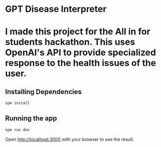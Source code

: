 # GPT Disease Interpreter
# I made this project for the All in for students hackathon. This uses OpenAI's API to provide specialized response to the health issues of the user.

## Installing Dependencies

```bash
npm install
```

## Running the app

```bash
npm run dev
```

Open [http://localhost:3000](http://localhost:3000) with your browser to see the result.
